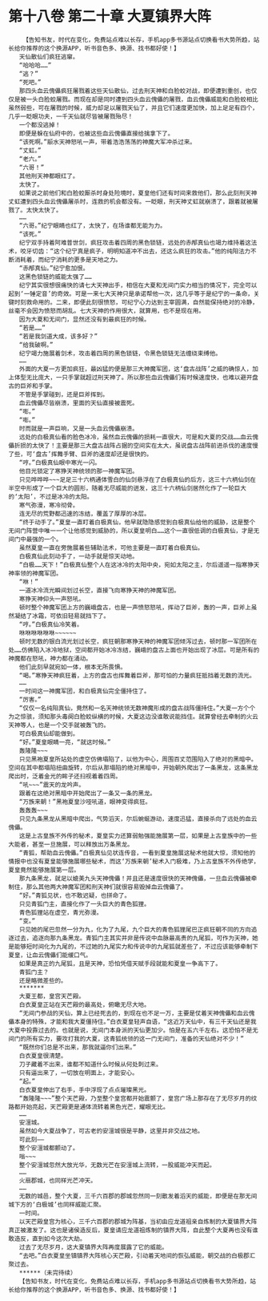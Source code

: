 # 第十八卷 第二十章 大夏镇界大阵
        【告知书友，时代在变化，免费站点难以长存，手机app多书源站点切换看书大势所趋，站长给你推荐的这个换源APP，听书音色多、换源、找书都好使！】
       天仙散仙们疯狂逃窜。
       “哈哈哈……”
       “逃？”
       “死吧。”
       那四头血云傀儡疯狂屠戮着这些天仙散仙，过去刑天神和白脸蛟对战，即便遭到重创，也仅仅是被一头白脸蛟屠戮。而现在却是同时遭到四头血云傀儡的屠戮，血云傀儡威能和白脸蛟相比虽然弱些，可在屠戮的时候，威力却足以屠戮天仙了，并且它们速度更加快，加上足足有四个，几乎一眨眼功夫，一千天仙就尽皆被屠戮殆尽！
       一个都没逃掉！
       即便是躲在仙府中的，也被这些血云傀儡直接给擒拿下了。
       “该死啊。”颛水天神怒吼一声，带着浩浩荡荡的神魔大军冲杀过来。
       “丈虹。”
       “老六。”
       “六哥！”
       其他刑天神都眼红了。
       太快了。
       如果说之前他们和白脸蛟厮杀时身处险境时，夏皇他们还有时间来救他们，那么此刻刑天神丈虹遭到四头血云傀儡屠杀时，连救的机会都没有。一眨眼，刑天神丈虹就崩溃了，跟着就被屠戮了。太快太快了。
       ……
       “六哥。”纪宁眼睛也红了，太快了，在场谁都无能为力。
       “该死。”
       纪宁双手持着阿难普世剑，疯狂攻击着四周的黑色锁链，远处的赤邴真仙也竭力维持着这法术，咬牙切齿：“这个纪宁真是疯子，明明知道冲不出去，还这么疯狂的攻击。”他的纯阳法力不断消耗着，而纪宁消耗的更多是天地之力。
       “赤邴真仙。”纪宁愈加恨。
       这黑色锁链的威能太强了……
       纪宁其实很想很痛快的请七大天神出手，相信在大夏和无间门实力相当的情况下，完全可以起到‘一锤定音’的奇效。可是一来七大天神只是承诺帮他一次，这几乎等于是纪宁的一条命，关键时刻救命用的。二来，即便此刻很愤怒，可纪宁心力达到主宰圆满，自然能保持绝对的冷静，丝毫不会因为愤怒而胡乱。七大天神的作用很大，就算用，也不是现在用。
       因为大夏和无间门，显然还没有到最疯狂的时候。
       “若是……”
       “若是我剑道大成，该多好？”
       “给我破啊。”
       纪宁竭力施展着剑术，攻击着四周的黑色锁链，令黑色锁链无法缠绕束缚他。
       ……
       外面的大夏一方更加疯狂，最凶猛的便是那三大神魔军团，这‘盘古战阵’之威的确惊人，加上体型无比庞大，一只手掌就超过刑天神了。所以那些血云傀儡们有时候速度快，也难以避开盘古的巨斧和手掌。
       不管是手掌碰到，还是巨斧挥到。
       血云傀儡尽皆崩溃，里面的天仙直接被震死。
       “嘭。”
       “嘭。”
       时而就是一声巨响，又是一头血云傀儡崩溃。
       远处的白极真仙看的脸色冰冷，虽然血云傀儡的损耗一直很大，可是和大夏的交战……血云傀儡折损的太快了！主要是那三大盘古战阵占据的空间实在太大，虽说盘古战阵前进杀伐的速度慢了些，可‘盘古’挥舞手臂、巨斧的速度却还是很快的。
       “哼。”白极真仙眼中寒光一闪。
       他目光锁定了寒狰天神统领的那一神魔军团。
       只见哗哗哗~~~足足三十六柄通体雪白的仙剑悬浮在了白极真仙的后方，这三十六柄仙剑在半空中形成了一个巨大的圆形，随着无尽威能的迸发，这三十六柄仙剑居然化作了一轮巨大的‘太阳’，不过是冰冷的太阳。
       寒气弥漫，寒冷彻骨。
       连无尽的荒野都迅速的冻结，覆盖了厚厚的冰层。
       “终于动手了。”夏皇一直盯着白极真仙，他早就隐隐感觉到白极真仙给他的威胁，这是整个无间门阵营中唯一一个让他感觉到威胁的，所以夏皇明白……这个一直很低调的白极真仙，才是无间门中最强的一个。
       虽然夏皇一直在旁施展着些辅助法术，可他主要是一直盯着白极真仙。
       白极真仙此刻动手了，一动手就是惊天动地。
       “白极……天下！”白极真仙整个人在这冰冷的太阳中央，宛如太阳之主，尔后遥遥一指寒狰天神率领的神魔军团。
       “咻！”
       一道冰冷流光瞬间划过长空，直接飞向寒狰天神的神魔军团。
       寒狰天神仰头一声怒吼。
       顿时整个神魔军团上方的巍峨盘古，也是一声愤怒怒吼，挥动了巨斧，轰的一声，巨斧上虽然凝结了冰霜，可依旧轻易就挡下了。
       “哼。”白极真仙冷笑着。
       咻咻咻咻咻咻~~~~~~
       顿时无数的银白流光划过长空，疯狂朝那寒狰天神的神魔军团倾泻过去，顿时那一军团所在处……仿佛陷入冰冷地狱，空间都开始冰冷冻结，巍峨的盘古上面也开始出现了冰层。可是所有的神魔都在怒吼，神力都在涌动。
       他们此刻早就宛如一体，根本无所畏惧。
       “喝。”寒狰天神疯狂着，上方的盘古也挥舞着巨斧，那可怕的力量疯狂抵挡着无数的流光。
       ……
       一时间这一神魔军团，和白极真仙完全僵持住了。
       “厉害。”
       “仅仅一名纯阳真仙，竟然和一名天神统领无数神魔形成的盘古战阵僵持住。”大夏一方个个为之惊骇，须知那头毒阕白脸蛟纵横的时候，大夏这边没谁敢说能挡住。就算曾经去牵制的火云天神等人，也是一个交手就被轰飞的。
       可白极真仙却能做到。
       “好。”夏皇眼睛一亮，“就这时候。”
       轰隆隆~~~
       只见黑袍夏皇所站处的虚空仿佛塌陷了，以他为中心，周围百丈范围陷入了绝对的黑暗中。空间在其中都塌陷扭曲旋转，尔后从那塌陷的绝对黑暗中，开始朝外爬出了一条黑龙，这条黑龙爬出时，泛着金光的眸子还扫视着着四周。
       “吼~~~”震天的龙吟声。
       跟着在这绝对黑暗中开始爬出了一条又一条的黑龙。
       “万族来朝！”黑袍夏皇沙哑吼道，眼神变得疯狂。
       轰轰轰~~~
       只见九条黑龙从黑暗中爬出，气势滔天，尔后蜿蜒游动，速度迅猛，直接杀向了远处的血云傀儡。
       这是上古皇族不外传的秘术，夏皇实力还算弱勉强能施展第一层，如果是上古皇族中的一些大能者，甚至一旦施展，可以释放出万条黑龙。
       “青狐，帮助血云傀儡。”白极真仙见状连传音，一看到夏皇施展这秘术他就大惊，须知他的情报中也没有夏皇能够施展哪些秘术，而这‘万族来朝’秘术入门极难，乃上古皇族不外传绝学，夏皇竟然能够施展第一层。
       那九条黑龙，就足以媲美九头天神傀儡！并且还是速度很快的天神傀儡，一旦血云傀儡被牵制住，那么其他两大神魔军团和刑天神们就很容易毁掉血云傀儡了。
       “好。”青狐见状，也不敢迟疑，也拼命了。
       只见青狐门主，直接化作了一头巨大的青色狐狸。
       青色狐狸站在虚空，青光弥漫。
       “变。”
       只见她的尾巴忽然一分为九，化为了九尾，九个巨大的青色狐狸尾巴正疯狂朝不同的方向追逐过去，追逐向那九条黑龙。青狐门主其实并非是传说中血脉最高贵的九尾狐，可作为天神，她是能够短时间化为九尾的，不过她的九尾实力和传说中的九尾狐就差些了，不过应该能够牵制下夏皇，让血云傀儡们能缓口气。
       如果是真正的九尾狐，且是天神，恐怕凭借天赋手段就能和夏皇一争高下了。
       青狐门主？
       还是略微差些的。
       *******
       大夏王都，皇宫天芒殿。
       白衣夏皇正站在天芒殿的最高处，俯瞰无尽大地。
       “无间门参战的天仙，算上已经死去的，到现在也不足一万，主要是仗着天神傀儡和血云傀儡本身的特殊，才能和我大夏僵持住。”白衣夏皇轻声自语，“这近万天仙中，有三千天仙还是我大夏中投靠过去的。也就是说，无间门本身派的天仙更加少。怕是在五六千左右。这恐怕不是无间门的所有实力，要攻打我的大夏，这青狐统领的这一门无间门，准备的天仙绝对不少！”
       “既然你们总是不出来，那我就逼你们出来。”
       白衣夏皇很清楚。
       刀子藏着不出来，谁都不知道什么时候从何处刺过来。
       只有逼出来了，一切放在明面上，才能安心。
       “起。”
       白衣夏皇伸出了右手，手中浮现了点点璀璨黑光。
       “轰隆隆~~~”整个天芒殿，乃至整个皇宫都开始震颤了，皇宫广场上那存在了无尽岁月的纹路都开始亮起，天芒殿更是通体流转着黑色光芒，耀眼无比。
       ……
       安澶城。
       虽然如今大夏战争了，可古老的安澶城很是平静，这里并非交战之地。
       可此刻——
       整个安澶城都颤动了。
       嗡~~~
       整个安澶城忽然大放光华，无数光芒在安澶城上流转，一股威能冲天而起。
       ……
       火扇郡城，也同样光芒冲天。
       ……
       无数的城邑，整个大夏，三千六百郡的郡城忽然同一刻散发着滔天的威能，即便是在那无间城下方的‘白极城’也同样威能汇聚。
       一时间。
       以天芒殿皇宫为核心，三千六百郡的郡城为阵基，当初由应龙道祖亲自炼制的大夏镇界大阵真正被激发了。这也是诸侯造反后，夏皇请应龙道祖炼制的镇界大阵，自此整个大夏再也没有谁敢造反，直到如今这次大劫。
       过去了无尽岁月，这大夏镇界大阵再度展露了它的威能。
       “去吧。”白衣夏皇坐镇镇界大阵核心天芒殿，引动着天地间的恢弘威能，朝交战的白极郡汇聚过去。
       ******（未完待续）
       【告知书友，时代在变化，免费站点难以长存，手机app多书源站点切换看书大势所趋，站长给你推荐的这个换源APP，听书音色多、换源、找书都好使！】